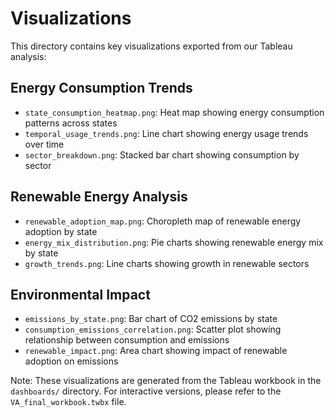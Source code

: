 # Visualizations

This directory contains key visualizations exported from our Tableau analysis:

## Energy Consumption Trends
- `state_consumption_heatmap.png`: Heat map showing energy consumption patterns across states
- `temporal_usage_trends.png`: Line chart showing energy usage trends over time
- `sector_breakdown.png`: Stacked bar chart showing consumption by sector

## Renewable Energy Analysis
- `renewable_adoption_map.png`: Choropleth map of renewable energy adoption by state
- `energy_mix_distribution.png`: Pie charts showing renewable energy mix by state
- `growth_trends.png`: Line charts showing growth in renewable sectors

## Environmental Impact
- `emissions_by_state.png`: Bar chart of CO2 emissions by state
- `consumption_emissions_correlation.png`: Scatter plot showing relationship between consumption and emissions
- `renewable_impact.png`: Area chart showing impact of renewable adoption on emissions

Note: These visualizations are generated from the Tableau workbook in the `dashboards/` directory. For interactive versions, please refer to the `VA_final_workbook.twbx` file. 